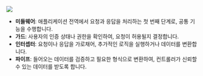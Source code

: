 ![](https://i.imgur.com/CSEYfie.png)

- **미들웨어**: 애플리케이션 전역에서 요청과 응답을 처리하는 첫 번째 단계로, 공통 기능을 수행합니다.
- **가드**: 사용자의 인증 상태나 권한을 확인하여, 요청이 허용될지 결정합니다.
- **인터셉터**: 요청이나 응답을 가로채어, 추가적인 로직을 실행하거나 데이터를 변환합니다.
- **파이프**: 들어오는 데이터를 검증하고 필요한 형식으로 변환하여, 컨트롤러가 신뢰할 수 있는 데이터를 받도록 합니다.